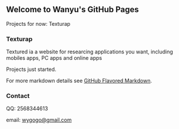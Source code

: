 ## Welcome to Wanyu's GitHub Pages

Projects for now: Texturap

### Texturap

Textured ia a website for researcing applications you want, including mobiles apps, PC apps and online apps

Projects just started.

For more markdown details see [GitHub Flavored Markdown](https://guides.github.com/features/mastering-markdown/).

### Contact

QQ: 2568344613

email: wygogo@gmail.com
